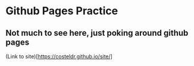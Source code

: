 # Github Pages Practice

## Not much to see here, just poking around github pages

(Link to site)[https://costeldr.github.io/site/]
